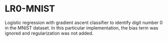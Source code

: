 # LR0-MNIST

Logistic regression with gradient ascent classifier to identify digit number 0 in the MNIST dataset. In this particular implementation, the bias term was ignored and regularization was not added. 
